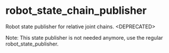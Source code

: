 # robot_state_chain_publisher
Robot state publisher for relative joint chains. &lt;DEPRECATED>

Note: This state publisher is not needed anymore, use the regular robot_state_publisher.

